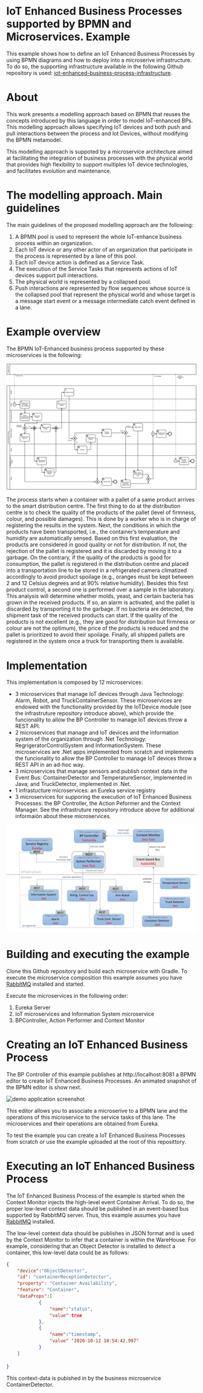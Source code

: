 # IoT Enhanced Business Processes supported by BPMN and Microservices. Example

This example shows how to define an IoT Enhanced Business Processes by using BPMN diagrams and how to deploy into a microserive infrastructure. 
To do so, the supporting infrastructure available in the following Github repository is used: [iot-enhanced-business-process-infrastructure](https://github.com/microserviceresearch/iot-enhanced-business-process-infrastructure).

# About

This work presents a modelling approach based on BPMN that reuses the concepts introduced by this language in order to model IoT-enhanced BPs. This modelling approach allows specifying IoT devices and both push and pull interactions between the process and Iot Devices, without modifying the BPMN metamodel.

This modelling approach is suppoted by a microservice architecture aimed at facilitating the integration of business processes with the physical world that provides high flexibility to support multiples IoT device technologies, and facilitates evolution and maintenance.

# The modelling approach. Main guidelines

The main guidelines of the proposed modelling approach are the following:

1. A BPMN pool is used to represent the whole IoT-enhance business process within an organization.
2. Each IoT device or any other actor of an organization that participate in the process is represented by a lane of this pool.
3. Each IoT device action is defined as a Service Task.
4. The execution of the Service Tasks that represents actions of IoT devices support pull interactions.
5. The physical world is represented by a collapsed pool.
6. Push interactions are represented by flow sequences whose source is the collapsed pool that represent the physical world and whose target is a message start event or a message intermediate catch event defined in a lane.

# Example overview

The BPMN IoT-Enhanced business process supported by these microservices is the following:

![BPMN Example](./proposal-example.png "BPMN IoT-Enhanced business process")

The process starts when a container with a pallet of a same product arrives to the smart distribution centre.
The first thing to do at the distribution centre is to check the quality of the products of the pallet (level of firmness, colour, and possible damages). This is done by a worker who is in charge of registering the results in the system. Next, the conditions in which the products have been transported, i.e., the container’s temperature and humidity are automatically sensed. Based on this first evaluation, the products are considered in good quality or not for distribution. If not, the rejection of the pallet is registered and it is discarded by moving it to a garbage. On the contrary, if the quality of the products is good for consumption, the pallet is registered in the distribution centre and placed into a transportation line to be stored in a refrigerated camera climatized accordingly to avoid product spoilage (e.g., oranges must be kept between 2 and 12 Celsius degrees and at 90% relative humidity). 
Besides this first product control, a second one is performed over a sample in the laboratory. This analysis will determine whether molds, yeast, and certain bacteria has grown in the received products. If so, an alarm is activated, and the pallet is discarded by transporting it to the garbage. If no bacteria are detected, the shipment task of the received products can start. If the quality of the products is not excellent (e.g., they are good for distribution but firmness or colour are not the optimum), the price of the products is reduced and the pallet is prioritized to avoid their spoilage. Finally, all shipped pallets are registered in the system once a truck for transporting them is available.

# Implementation

This implementation is composed by 12 microservices:

* 3 microservices that manage IoT devices through Java Technology: Alarm, Robot, and TruckContainerSensor. These microservices are endowed with the functionality provided by the IoTDevice module (see the infrastruture repository introduce above), which provide the funcionality to allow the BP Controller to manage IoT devices throw a REST API.
* 2 microservices that manage and IoT devices and the information system of the organization through .Net Technology: RegrigeratorControlSystem and InformationSystem. These microservices are .Net apps implemented from scratch and implements the funcionality to allow the BP Controller to manage IoT devices throw a REST API in an ad-hoc way.
* 3 microservices that manage sensors and publish context data in the Event Bus: ContainerDetector and TemperatureSensor, implemented in Java; and TruckDetector, implemented in .Net.
* 1 infrastucture microservices: an Eureka service registry
* 3 microservices for supporing the execution of IoT Enhanced Business Processes: the BP Controller, the Action Peformer and the Context Manager. See the infrastruture repository introduce above for additional informaión about these microservices.

![Implementation](./implementation.jpg "Microservice Architecture Implementation")

# Building and executing the example

Clone this Github repository and build each microservice with Gradle. To execute the microservice composition this example assumes you have [RabbitMQ](https://www.rabbitmq.com/) installed and started.

Execute the microservices in the following order:
<ol>
<li>Eureka Server</li>
<li>IoT microservices and Information System microservice</li>
<li>BPController, Action Performer and Context Monitor</li>
</ol>

# Creating an IoT Enhanced Business Process

The BP Controller of this example publishes at http://localhost:8081 a BPMN editor to create IoT Enhanced Business Processes. An animated snapshot of the BPMN editor is show next.

![demo application screenshot](./snapshot.gif "Screenshot of the BPMN editor to create IoT Enhanced Business Processes")

This editor allows you to associate a microserive to a BPMN lane and the operations of this microservice to the service tasks of this lane. The microservices and their operations are obtained from Eureka.

To test the example you can create a IoT Enhanced Business Processes from scratch or use the example uploaded at the root of this reposittory. 


# Executing an IoT Enhanced Business Process

The IoT Enhanced Business Process of the example is started when the Context Monitor injects the high-level event Container Arrival. To do so, the proper low-level context data should be published in an event-based bus supported by RabbitMQ server. Thus, this example assumes you have [RabbitMQ](https://www.rabbitmq.com/) installed.

The low-level context data should be publishes in JSON format and is used by the Context Monitor to infer that a container is within the WareHouse. For example, considering that an Object Detector is installed to detect a container, this low-level data could be as follows:

```json
{
	"device":"ObjectDetector",
	"id": "containerReceptionDetector",
	"property": "Container Availability",
	"feature": "Container",
	"dataProps":[
			{
				"name":"status",
				"value" true
			},
			{
				"name":"timestamp",
				"value" "2020-10-12 10:54:42.997"
			}
	]
	
}
```

This context-data is pubished in by the business microservice ContainerDetector.

